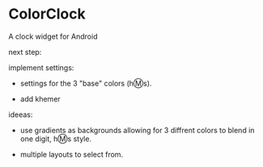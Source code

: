 ColorClock
==========

A clock widget for Android

next step:

implement settings:

* settings for the 3 "base" colors  (h:m:s).

* add khemer

ideeas:

* use gradients as backgrounds allowing for 3 diffrent colors to blend in one digit, h:m:s style.

* multiple layouts to select from.


